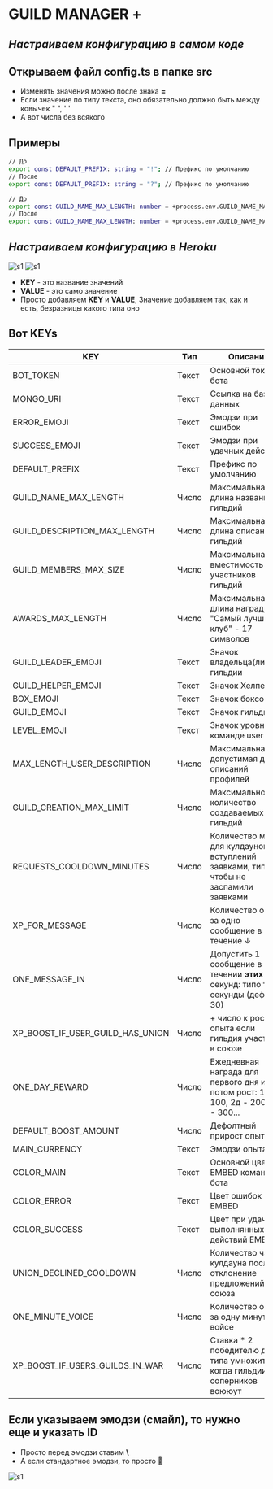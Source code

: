 # GUILD MANAGER +
## _Настраиваем конфигурацию в самом коде_
## Открываем файл **config.ts** в папке **src**
- Изменять значения можно после знака **=**
- Если значение по типу текста, оно обязательно должно быть между ковычек " ", ' '
- А вот числа без всякого

## Примеры
```sh
// До 
export const DEFAULT_PREFIX: string = "!"; // Префикс по умолчанию
// После
export const DEFAULT_PREFIX: string = "?"; // Префикс по умолчанию

// До
export const GUILD_NAME_MAX_LENGTH: number = +process.env.GUILD_NAME_MAX_LENGT || 25; // Максимальная длина названий гильдий
// После
export const GUILD_NAME_MAX_LENGTH: number = +process.env.GUILD_NAME_MAX_LENGT || 80; // Максимальная длина названий гильдий
```

## _Настраиваем конфигурацию в Heroku_
![s1](https://i.ibb.co/gZzLh7m/Screenshot-1.png)
![s1](https://i.ibb.co/3FcC8fG/Screenshot-2.png)
- **KEY** - это название значений
- **VALUE** - это само значение
- Просто добавляем **KEY** и **VALUE**, Значение добавляем так, как и есть, безразницы какого типа оно

## Вот KEYs

| KEY | Тип | Описание |
| --- | --- | -----|
| BOT_TOKEN | Текст | Основной токен бота |
| MONGO_URI | Текст | Ссылка на базу данных |
| ERROR_EMOJI | Текст | Эмодзи при ошибок |
| SUCCESS_EMOJI | Текст | Эмодзи при удачных действий |
| DEFAULT_PREFIX | Текст | Префикс по умолчанию |
| GUILD_NAME_MAX_LENGTH | Число | Максимальная длина названий гильдий |
| GUILD_DESCRIPTION_MAX_LENGTH | Число | Максимальная длина описаний гильдий |
| GUILD_MEMBERS_MAX_SIZE | Число | Максимальная вместимость участников гильдий |
| AWARDS_MAX_LENGTH | Число | Максимальная длина наград, типа "Самый лучший клуб" - 17 символов |
| GUILD_LEADER_EMOJI | Текст | Значок владельца(лидера) гильдии |
| GUILD_HELPER_EMOJI | Текст | Значок Хелпера |
| BOX_EMOJI | Текст | Значок боксов |
| GUILD_EMOJI | Текст | Значок гильдии |
| LEVEL_EMOJI | Текст | Значок уровня в команде user |
| MAX_LENGTH_USER_DESCRIPTION | Число | Максимальная допустимая длина описаний профилей |
| GUILD_CREATION_MAX_LIMIT | Число | Максимальное количество создаваемых гильдий |
| REQUESTS_COOLDOWN_MINUTES | Число | Количество минут для кулдаунов при вступлений заявками, типа чтобы не заспамили заявками |
| XP_FOR_MESSAGE | Число | Количество опыта за одно сообщение в течение ↓ |
| ONE_MESSAGE_IN | Число | Допустить 1 сообщениe в течении **этих** секунд: типо тут секунды (дефолт 30) |
| XP_BOOST_IF_USER_GUILD_HAS_UNION | Число | + число к росту опыта если гильдия участника в союзе |
| ONE_DAY_REWARD | Число | Ежедневная награда для первого дня и потом рост: 1д - 100, 2д - 200, 3д - 300... |
| DEFAULT_BOOST_AMOUNT | Число | Дефолтный прирост опыта |
| MAIN_CURRENCY | Текст | Эмодзи опыта |
| COLOR_MAIN | Текст | Основной цвет EMBED команд бота |
| COLOR_ERROR | Текст | Цвет ошибок EMBED |
| COLOR_SUCCESS | Текст | Цвет при удачных выполнянных действий EMBED |
| UNION_DECLINED_COOLDOWN | Число | Количество часов кулдауна после отклонение предложений союза |
| ONE_MINUTE_VOICE | Число | Количество опыта за одну минуту в войсе |
| XP_BOOST_IF_USERS_GUILDS_IN_WAR | Число | Ставка * 2 победителю дуэли, типа умножитель, когда гильдии соперников воююут |

## Если указываем эмодзи (смайл), то нужно еще и указать ID
- Просто перед эмодзи ставим **\\**
- А если стандартное эмодзи, то просто :pig:

![s1](https://i.ibb.co/xjtgtyT/unknown2.png)





